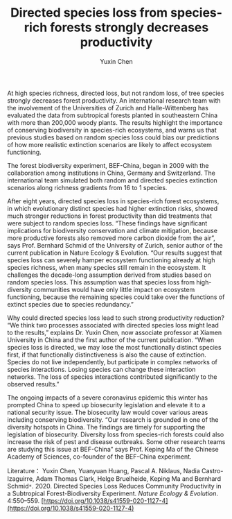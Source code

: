 ﻿---
layout: post
title:  "Directed species loss from species-rich forests strongly decreases productivity"
author: Yuxin Chen
categories: [ Paper ]
image: assets/img/siteA2016.jpg
tags: [sticky]
---
At high species richness, directed loss, but not random loss, of tree species strongly decreases forest productivity. An international research team with the involvement of the Universities of Zurich and Halle-Wittenberg has evaluated the data from subtropical forests planted in southeastern China with more than 200,000 woody plants. The results highlight the importance of conserving biodiversity in species-rich ecosystems, and warns us that previous studies based on random species loss could bias our predictions of how more realistic extinction scenarios are likely to affect ecosystem functioning.

The forest biodiversity experiment, BEF-China, began in 2009 with the collaboration among institutions in China, Germany and Switzerland. The international team simulated both random and directed species extinction scenarios along richness gradients from 16 to 1 species.

After eight years, directed species loss in species-rich forest ecosystems, in which evolutionary distinct species had higher extinction risks, showed much stronger reductions in forest productivity than did treatments that were subject to random species loss. “These findings have significant implications for biodiversity conservation and climate mitigation, because more productive forests also removed more carbon dioxide from the air”, says Prof. Bernhard Schmid of the University of Zurich, senior author of the current publication in Nature Ecology & Evolution. “Our results suggest that species loss can severely hamper ecosystem functioning already at high species richness, when many species still remain in the ecosystem. It challenges the decade-long assumption derived from studies based on random species loss. This assumption was that species loss from high-diversity communities would have only little impact on ecosystem functioning, because the remaining species could take over the functions of extinct species due to species redundancy.”

Why could directed species loss lead to such strong productivity reduction? “We think two processes associated with directed species loss might lead to the results,” explains Dr. Yuxin Chen, now associate professor at Xiamen University in China and the first author of the current publication. “When species loss is directed, we may lose the most functionally distinct species first, if that functionally distinctiveness is also the cause of extinction. Species do not live independently, but participate in complex networks of species interactions. Losing species can change these interaction networks. The loss of species interactions contributed significantly to the observed results.”

The ongoing impacts of a severe coronavirus epidemic this winter has prompted China to speed up biosecurity legislation and elevate it to a national security issue. The biosecurity law would cover various areas including conserving biodiversity. “Our research is grounded in one of the diversity hotspots in China. The findings are timely for supporting the legislation of biosecurity. Diversity loss from species-rich forests could also increase the risk of pest and disease outbreaks. Some other research teams are studying this issue at BEF-China” says Prof. Keping Ma of the Chinese Academy of Sciences, co-founder of the BEF-China experiment.

Literature：
Yuxin Chen, Yuanyuan Huang, Pascal A. Niklaus, Nadia Castro-Izaguirre, Adam Thomas Clark, Helge Bruelheide, Keping Ma and Bernhard Schmid<code>&ast;</code>. 2020. Directed Species Loss Reduces Community Productivity in a Subtropical Forest-Biodiversity Experiment. *Nature Ecology & Evolution*. 4:550–559.  [https://doi.org/10.1038/s41559-020-1127-4](https://doi.org/10.1038/s41559-020-1127-4)